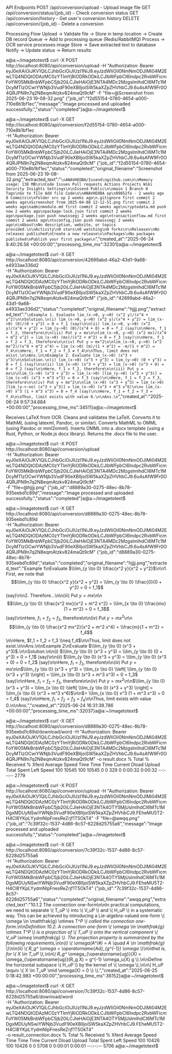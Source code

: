 API Endpoints
POST /api/conversion/upload - Upload image file
GET /api/conversion/status/{job_id} - Check conversion status
GET /api/conversion/history - Get user's conversion history
DELETE /api/conversion/{job_id} - Delete a conversion


Processing Flow
Upload → Validate file → Store in temp location → Create DB record
Queue → Add to processing queue (Redis/RabbitMQ)
Process → OCR service processes image
Store → Save extracted text to database
Notify → Update status → Return results






a@a:~/imagetotext$ curl -X POST http://localhost:8080/api/conversion/upload   -H "Authorization: Bearer eyJ0eXAiOiJKV1QiLCJhbGciOiJIUzI1NiJ9.eyJzdWIiOiI0NmNmODJlMi04M2EwLTQ4NDQtODAzMC0zYTlmYjRiODRkODkiLCJlbWFpbCI6Indpc2RvbWFicmFoYW05MkBnbWFpbC5jb20iLCJleHAiOjE3NTA4MDc2MzgsImlhdCI6MTc1MDcyMTIzOCwiYWNjb3VudF90eXBlIjoiSW5kaXZpZHVhbCJ9.6u4sAfW9Fr0O4QRJPN9n7q2N8eqmAtzkv824maQt9cM"   -F "file=@Screenshot from 2025-06-23 19-08-32.png"
{"job_id":"f2d55154-0780-4654-a000-710e8b1bf1ec","message":"Image processed and uploaded successfully.","status":"completed"}a@a:~/imagetotext$ 











a@a:~/imagetotext$ curl -X GET http://localhost:8080/api/conversion/f2d55154-0780-4654-a000-710e8b1bf1ec \
  -H "Authorization: Bearer eyJ0eXAiOiJKV1QiLCJhbGciOiJIUzI1NiJ9.eyJzdWIiOiI0NmNmODJlMi04M2EwLTQ4NDQtODAzMC0zYTlmYjRiODRkODkiLCJlbWFpbCI6Indpc2RvbWFicmFoYW05MkBnbWFpbC5jb20iLCJleHAiOjE3NTA4MDc2MzgsImlhdCI6MTc1MDcyMTIzOCwiYWNjb3VudF90eXBlIjoiSW5kaXZpZHVhbCJ9.6u4sAfW9Fr0O4QRJPN9n7q2N8eqmAtzkv824maQt9cM"
{"job_id":"f2d55154-0780-4654-a000-710e8b1bf1ec","status":"completed","original_filename":"Screenshot from 2025-06-23 19-08-32.png","extracted_text":"```\nANAVHEOBA/Issend\ngithub.com\n\nMemory usage: 138 MB\n\nCode Issues Pull requests Actions Projects Wiki Security Insights Settings\n\nIssend Public\n\nmain 1 Branch 0 Tags\nGo to file Add file Code\n\nANAVHEOBA op\n89652fa · 2 weeks ago 8 Commits\n\nfolder src op 2 weeks ago\n.gitignore first commit 2 weeks ago\nScreenshot from 2025-04-08 12-12-51.png first commit 2 weeks ago\nadminmodule.md first commit 2 weeks ago\ncryptodata.md push now 2 weeks ago\npackage-lock.json first commit 2 weeks ago\npackage.json push nowsssegj 2 weeks ago\ntransactionflow.md first commit 2 weeks ago\ntsconfig.json push nowsssegj 2 weeks ago\n\nAbout\nNo description, website, or topics provided.\n\nActivity\n0 stars\n0 watching\n0 forks\n\nReleases\nNo releases published\nCreate a new release\n\nPackages\nNo packages published\nPublish your first package\n```","created_at":"2025-06-24 8:40:26.58 +00:00:00","processing_time_ms":32301}a@a:~/imagetotext$ 


















a@a:~/imagetotext$ curl -X GET http://localhost:8080/api/conversion/42699abd-46a2-43d1-9a68-e4933ae336d2 \
  -H "Authorization: Bearer eyJ0eXAiOiJKV1QiLCJhbGciOiJIUzI1NiJ9.eyJzdWIiOiI0NmNmODJlMi04M2EwLTQ4NDQtODAzMC0zYTlmYjRiODRkODkiLCJlbWFpbCI6Indpc2RvbWFicmFoYW05MkBnbWFpbC5jb20iLCJleHAiOjE3NTA4MDc2MzgsImlhdCI6MTc1MDcyMTIzOCwiYWNjb3VudF90eXBlIjoiSW5kaXZpZHVhbCJ9.6u4sAfW9Fr0O4QRJPN9n7q2N8eqmAtzkv824maQt9cM"
{"job_id":"42699abd-46a2-43d1-9a68-e4933ae336d2","status":"completed","original_filename":"hjjjj.png","extracted_text":"```\nExample 1. Evaluate lim_(x->0, y->0) (x^2 y)/(x^4 + y^2)\n\nSolution.\n(i) lim_(x->0, y->0) (x^2 y)/(x^4 + y^2) = lim_(x->0) (0)/(0 + y^2) = 0 = f_1 (say)\n\n(ii) lim_(x->0, y->0) (x^2 y)/(x^4 + y^2) = lim_(y->0) (0)/(x^4 + 0) = 0 = f_2 (say)\n\nHere, f_1 = f_2, therefore\n\n(iii) Put y = mx\n\nlim_(x->0, y->0) (x^2 mx)/(x^4 + m^2 x^2) = lim_(x->0) (mx)/(x^2 + m^2) = 0 = f_3 (say)\n\nHere, f_1 = f_2 = f_3, therefore\n\n(iv) Put y = mx^2\n\nlim_(x->0, y->0) (x^2 mx^2)/(x^4 + m^2 x^4) = lim_(x->0) (m)/(1 + m^2) = -m/(1 + m^2) = f_4\n\nHere, f_1 = f_2 = f_3 ≠ f_4\n\nThus, limit does not exist.\n\nAns.\n\nExample 2. Evaluate lim_(x->0) (x^3 + y^3)\n\nSolution.\n(i) lim_(x->0) (x^3 + y^3) = lim_(y->0) (0 + y^3) = 0 = f_1 (say)\n\n(ii) lim_(x->0) (x^3 + y^3) = lim_(x->0) (x^3 + 0) = 0 = f_2 (say)\n\nHere, f_1 = f_2, therefore\n\n(iii) Put y = mx\n\nlim_(x->0) (x^3 + y^3) = lim_(x->0) [lim_(y->0) (x^3 + y^3)] = lim_(x->0) (x^3 + m^3 x^3) = 0 = f_3 (say)\n\nHere, f_1 = f_2 = f_3, therefore\n\n(iv) Put y = mx^2\n\nlim_(x->0) (x^3 + y^3) = lim_(x->0) [lim_(y->-oo) (x^3 + y^3)] = lim_(x->0) (x^3 + m^3 x^6)\n\n= lim_(x->0) x^3 (1 + m^3 x^3) = 0 = f_4 (say)\n\nHere, f_1 = f_2 = f_3 = f_4\n\nThus, limit exists with value 0.\n\nAns.\n```","created_at":"2025-06-24 9:57:34.684 +00:00:00","processing_time_ms":34511}a@a:~/imagetotext$ 











Receives LaTeX from OCR.
Cleans and validates the LaTeX.
Converts it to MathML (using latexml, Pandoc, or similar).
Converts MathML to OMML (using Pandoc or mml2omml).
Inserts OMML into a .docx template (using a Rust, Python, or Node.js docx library).
Returns the .docx file to the user.













a@a:~/imagetotext$ curl -X POST http://localhost:8080/api/conversion/upload \
  -H "Authorization: Bearer eyJ0eXAiOiJKV1QiLCJhbGciOiJIUzI1NiJ9.eyJzdWIiOiI0NmNmODJlMi04M2EwLTQ4NDQtODAzMC0zYTlmYjRiODRkODkiLCJlbWFpbCI6Indpc2RvbWFicmFoYW05MkBnbWFpbC5jb20iLCJleHAiOjE3NTA4MDc2MzgsImlhdCI6MTc1MDcyMTIzOCwiYWNjb3VudF90eXBlIjoiSW5kaXZpZHVhbCJ9.6u4sAfW9Fr0O4QRJPN9n7q2N8eqmAtzkv824maQt9cM" \
  -F "file=@hjjjj.png"
{"job_id":"d8889a30-0275-48ec-8b78-935eebd1c89d","message":"Image processed and uploaded successfully.","status":"completed"}a@a:~/imagetotext$ 





a@a:~/imagetotext$ curl -X GET http://localhost:8080/api/conversion/d8889a30-0275-48ec-8b78-935eebd1c89d \
  -H "Authorization: Bearer eyJ0eXAiOiJKV1QiLCJhbGciOiJIUzI1NiJ9.eyJzdWIiOiI0NmNmODJlMi04M2EwLTQ4NDQtODAzMC0zYTlmYjRiODRkODkiLCJlbWFpbCI6Indpc2RvbWFicmFoYW05MkBnbWFpbC5jb20iLCJleHAiOjE3NTA4MDc2MzgsImlhdCI6MTc1MDcyMTIzOCwiYWNjb3VudF90eXBlIjoiSW5kaXZpZHVhbCJ9.6u4sAfW9Fr0O4QRJPN9n7q2N8eqmAtzkv824maQt9cM"
{"job_id":"d8889a30-0275-48ec-8b78-935eebd1c89d","status":"completed","original_filename":"hjjjj.png","extracted_text":"Example 1\nEvaluate $\\lim_{y \\to 0} \\frac{x^2 y}{x^2 + y^2}$\n\n1. First, we note that $$\\lim_{y \\to 0} \\frac{x^2 y}{x^2 + y^2} = \\lim_{y \\to 0} \\frac{0}{0 + y^2} = 0 = f_1$$ (say)\n\n2. Therefore...\n\n(iii) Put $y = mx$\n\n$$\\lim_{y \\to 0} \\frac{x^2 mx}{x^2 + m^2 x^2} = \\lim_{x \\to 0} \\frac{mx}{1 + m^2} = 0 = f_3$$ (say)\n\nHere, $f_1 = f_2 = f_3$, therefore\n\n(iv) Put $y = mx^2$\n\n$$\\lim_{y \\to 0} \\frac{x^2 mx^2}{x^2 + m^2 x^4} = \\frac{m}{1 + m^2} = f_4$$\n\nHere, $f_1 = f_2 = f_3 \\neq f_4$\n\nThus, limit does not exist.\n\nAns.\n\nExample 2\nEvaluate $\\lim_{y \\to 0} (x^3 + y^3)$.\n\nSolution.\n\n(i) $\\lim_{y \\to 0} (x^3 + y^3) = \\lim_{y \\to 0} (0 + y^3) = 0 = f_1$ (say)\n\n(ii) $\\lim_{y \\to 0} (x^3 + y^3) = \\lim_{y \\to 0} (x^3 + 0) = 0 = f_2$ (say)\n\nHere, $f_1 = f_2$, therefore\n\n(iii) Put $y = mx$\n\n$\\lim_{y \\to 0} (x^3 + y^3) = \\lim_{x \\to 0} \\left[ \\lim_{y \\to 0} (x^3 + y^3) \\right] = \\lim_{x \\to 0} (x^3 + m^3 x^3) = 0 = f_3$ (say)\n\nHere, $f_1 = f_2 = f_3$, therefore\n\n(iv) Put $y = mx^2$\n\n$\\lim_{y \\to 0} (x^3 + y^3) = \\lim_{x \\to 0} \\left[ \\lim_{y \\to 0} (x^3 + y^3) \\right] = \\lim_{x \\to 0} (x^3 + m^3 x^6)$\n\n$= \\lim_{x \\to 0} x^3 (1 + m^3 x^3) = 0 = f_4$ (say)\n\nHere, $f_1 = f_2 = f_3 = f_4$\n\nThus, limit exists with value 0.\n\nAns.","created_at":"2025-06-24 16:31:39.786 +00:00:00","processing_time_ms":32037}a@a:~/imagetotext$ 











a@a:~/imagetotext$ curl -X GET http://localhost:8080/api/conversion/d8889a30-0275-48ec-8b78-935eebd1c89d/download/word   -H "Authorization: Bearer eyJ0eXAiOiJKV1QiLCJhbGciOiJIUzI1NiJ9.eyJzdWIiOiI0NmNmODJlMi04M2EwLTQ4NDQtODAzMC0zYTlmYjRiODRkODkiLCJlbWFpbCI6Indpc2RvbWFicmFoYW05MkBnbWFpbC5jb20iLCJleHAiOjE3NTA4MDc2MzgsImlhdCI6MTc1MDcyMTIzOCwiYWNjb3VudF90eXBlIjoiSW5kaXZpZHVhbCJ9.6u4sAfW9Fr0O4QRJPN9n7q2N8eqmAtzkv824maQt9cM"   -o result.docx
  % Total    % Received % Xferd  Average Speed   Time    Time     Time  Current
                                 Dload  Upload   Total   Spent    Left  Speed
100 10545  100 10545    0     0    329      0  0:00:32  0:00:32 --:--:--  2779














a@a:~/imagetotext$ curl -X POST http://localhost:8080/api/conversion/upload   -H "Authorization: Bearer eyJ0eXAiOiJKV1QiLCJhbGciOiJIUzI1NiJ9.eyJzdWIiOiI0NmNmODJlMi04M2EwLTQ4NDQtODAzMC0zYTlmYjRiODRkODkiLCJlbWFpbCI6Indpc2RvbWFicmFoYW05MkBnbWFpbC5jb20iLCJleHAiOjE3NTA4OTY5MjUsImlhdCI6MTc1MDgxMDUyNSwiYWNjb3VudF90eXBlIjoiSW5kaXZpZHVhbCJ9.FEheMU5T2-H4Cl8YKpLYydmNIpFnesReZrjf1T5OkT4"   -F "file=@awqq.png"
{"job_id":"7c39f32c-1537-4d86-8c57-6228d25755a6","message":"Image processed and uploaded successfully.","status":"completed"}a@a:~/imagetotext$ 





a@a:~/imagetotext$ curl -X GET http://localhost:8080/api/conversion/7c39f32c-1537-4d86-8c57-6228d25755a6 \
  -H "Authorization: Bearer eyJ0eXAiOiJKV1QiLCJhbGciOiJIUzI1NiJ9.eyJzdWIiOiI0NmNmODJlMi04M2EwLTQ4NDQtODAzMC0zYTlmYjRiODRkODkiLCJlbWFpbCI6Indpc2RvbWFicmFoYW05MkBnbWFpbC5jb20iLCJleHAiOjE3NTA4OTY5MjUsImlhdCI6MTc1MDgxMDUyNSwiYWNjb3VudF90eXBlIjoiSW5kaXZpZHVhbCJ9.FEheMU5T2-H4Cl8YKpLYydmNIpFnesReZrjf1T5OkT4"
{"job_id":"7c39f32c-1537-4d86-8c57-6228d25755a6","status":"completed","original_filename":"awqq.png","extracted_text":"10.1.2 The connection one-form\n\nIn practical computations, we need to separate \\( T_uP \\) into \\( V_uP \\) and \\( H_uP \\) in a systematic way. This can be achieved by introducing a Lie-algebra-valued one-form \\( \\omega \\in \\mathfrak{g} \\otimes T^*P \\) called the connection one-form.\n\nDefinition 10.2. A connection one-form \\( \\omega \\in \\mathfrak{g} \\otimes T^*P \\) is a projection of \\( T_uP \\) onto the vertical component \\( V_uP \\simeq \\mathfrak{g} \\). The projection property is summarized by the following requirements,\n\n(i) \\( \\omega(A^\\#) = A \\quad A \\in \\mathfrak{g} \\)\n\n(ii) \\( R_g^* \\omega = \\operatorname{Ad}_{g^{-1}} \\omega \\)\n\nthat is, for \\( X \\in T_uP \\),\n\n\\( R_g^* \\omega_{\\operatorname{ug}}(X) = \\omega_{\\operatorname{ug}}(R_g X) = g^{-1} \\omega_u(X) g \\).\n\nDefine the horizontal subspace \\( H_uP \\) by the kernel of \\( \\omega \\),\n\n\\( H_uP \\equiv \\{ X \\in T_uP \\mid \\omega(X) = 0 \\} \\).","created_at":"2025-06-25 0:18:42.983 +00:00:00","processing_time_ms":36152}a@a:~/imagetotext$ 










a@a:~/imagetotext$ curl -X GET http://localhost:8080/api/conversion/7c39f32c-1537-4d86-8c57-6228d25755a6/download/word \
  -H "Authorization: Bearer eyJ0eXAiOiJKV1QiLCJhbGciOiJIUzI1NiJ9.eyJzdWIiOiI0NmNmODJlMi04M2EwLTQ4NDQtODAzMC0zYTlmYjRiODRkODkiLCJlbWFpbCI6Indpc2RvbWFicmFoYW05MkBnbWFpbC5jb20iLCJleHAiOjE3NTA4OTY5MjUsImlhdCI6MTc1MDgxMDUyNSwiYWNjb3VudF90eXBlIjoiSW5kaXZpZHVhbCJ9.FEheMU5T2-H4Cl8YKpLYydmNIpFnesReZrjf1T5OkT4" \
  -o result_connection.docx
  % Total    % Received % Xferd  Average Speed   Time    Time     Time  Current
                                 Dload  Upload   Total   Spent    Left  Speed
100 10426  100 10426    0     0   5708      0  0:00:01  0:00:01 --:--:--  5706
a@a:~/imagetotext$ 